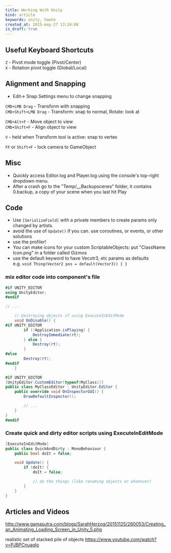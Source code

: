```yaml
---
title: Working With Unity
kind: article
keywords: unity, howto
created_at: 2015-may-27 13:24:00
is_draft: true
---
```


## Useful Keyboard Shortcuts

`Z` - Pivot mode toggle (Pivot/Center)  
`X` - Rotation pivot toggle (Global/Local)  

## Alignment and Snapping

- Edit-> Snap Settings menu to change snapping

`CMD+LMB Drag` - Transform with snapping  
`CMD+Shift+LMB Drag` - Transform: snap to normal, Rotate: look at  

`CMD+Alt+F` - Move object to view  
`CMD+Shift+F` - Align object to view  

`V` - held when Transform tool is active: snap to vertex  

`FF` or `Shift+F` - lock camera to GameObject  

## Misc

- Quickly access Editor.log and Player.log using the console's top-right dropdown menu.
- After a crash go to the "Temp/__Backupscenes" folder, it contains 0.backup, a copy of your scene when you last hit Play

## Code

- Use `[SerializeField]` with a private members to create params only changed by artists.
- avoid the use of `Update()` if you can. use coroutines, or events, or other solutions
- use the profiler!
- You can make icons for your custom ScriptableObjects: put "ClassName Icon.png" in a folder called Gizmos
- use the default keyword to have Vecotr3, etc params as defaults  
  e.g. `void Thing(Vector2 pos = default(Vector3)) { }`

### mix editor code into component's file

``` csharp
#if UNITY_EDITOR
using UnityEditor;
#endif

// ...

	// Destroying objects if using ExecuteInEditMode
	void OnDisable() {
#if UNITY_EDITOR
		if (!Application.isPlaying) {
			DestroyImmediate(rt);
		} else {
			Destroy(rt);
		}
#else
		Destroy(rt);
#endif
	}

#if UNITY_EDITOR
[UnityEditor.CustomEditor(typeof(MyClass))]
public class MyClassEditor : UnityEditor.Editor {
	public override void OnInspectorGUI() {
		DrawDefaultInspector();

		// ...
	}
}
#endif
```

### Create quick and dirty editor scripts using ExecuteInEditMode

``` csharp
[ExecuteInEditMode]
public class QuickAndDirty : MonoBehaviour {
	public bool doIt = false;

	void Update() {
		if (doIt) {
			doIt = false;

			// do the things (like renaming objects or whatever)
		}
	}
}
```

## Articles and Videos

http://www.gamasutra.com/blogs/SarahHerzog/20151125/260053/Creating_an_Animating_Loading_Screen_in_Unity_5.php

realistic set of stacked pile of objects
https://www.youtube.com/watch?v=PJBPCnuaqIo
